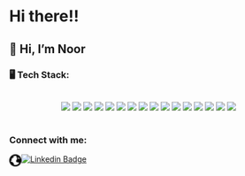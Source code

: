# Hi there!!

## 👋 Hi, I’m Noor

### 🖥️ Tech Stack:
<br />
<div align="center">
  <img src = "https://img.shields.io/badge/java-%23ED8B00.svg?style=for-the-badge&logo=java&logoColor=white"/>
  <img src = "https://img.shields.io/badge/React-20232A?style=for-the-badge&logo=react&logoColor=61DAFB" />
  <img src = "https://img.shields.io/badge/JavaScript-F7DF1E?style=for-the-badge&logo=javascript&logoColor=black" />
  <img src = "https://img.shields.io/badge/Sass-CC6699?style=for-the-badge&logo=sass&logoColor=white" />
  <img src = "https://img.shields.io/badge/MySQL-00000F?style=for-the-badge&logo=mysql&logoColor=white" />
  <img src = "https://img.shields.io/badge/python-3670A0?style=for-the-badge&logo=python&logoColor=ffdd54"/>
  <img src = "https://img.shields.io/badge/figma-%23F24E1E.svg?style=for-the-badge&logo=figma&logoColor=white"/>
  <img src = "https://img.shields.io/badge/html5-%23E34F26.svg?style=for-the-badge&logo=html5&logoColor=white"/>    
  <img src = "https://img.shields.io/badge/css3-%231572B6.svg?style=for-the-badge&logo=css3&logoColor=white"/>
  <img src = "https://img.shields.io/badge/bootstrap-%23563D7C.svg?style=for-the-badge&logo=bootstrap&logoColor=white"/> 
  <img src = "https://img.shields.io/badge/NPM-%23000000.svg?style=for-the-badge&logo=npm&logoColor=white" /> 
  <img src = "https://img.shields.io/badge/spring-%236DB33F.svg?style=for-the-badge&logo=spring&logoColor=white"/> 
  <img src = "https://img.shields.io/badge/git-%23F05033.svg?style=for-the-badge&logo=git&logoColor=white"/> 
  <img src = "https://img.shields.io/badge/-jest-%23C21325?style=for-the-badge&logo=jest&logoColor=white"/> 
  <img src = "https://img.shields.io/badge/-cypress-%23E5E5E5?style=for-the-badge&logo=cypress&logoColor=058a5e">
  <img src = "https://img.shields.io/badge/-TestingLibrary-%23E33332?style=for-the-badge&logo=testing-library&logoColor=white"/> 
</div>

<br />

### Connect with me:

[<img align="left" alt="noorncho.com" width="22px" src="https://raw.githubusercontent.com/iconic/open-iconic/master/svg/globe.svg" />][website]
[![Linkedin Badge](https://img.shields.io/badge/-LINKEDIN-0e76a8?style=flat&labelColor=0e76a8&logo=linkedin&logoColor=white)](https://www.linkedin.com/in/noorncho/?originalSubdomain=uk)

<br />
<br />

<!--
[![My GitHub Stats](https://github-readme-stats.vercel.app/api/?username=noorncho&count_private=true&theme=tokyonight&showicons=true)]()
-->

[website]: https://noorncho.com
[linkedin]: https://linkedin.com/in/noorncho
<!--
- 🌱 I’m currently learning Spring Boot
- 👀 I’m interested in ...
- 🌱 I’m currently learning ...
- 💞️ I’m looking to collaborate on ...
- 📫 How to reach me ...
-->
<!---
noorncho/noorncho is a ✨ special ✨ repository because its `README.md` (this file) appears on your GitHub profile.
You can click the Preview link to take a look at your changes.
--->
